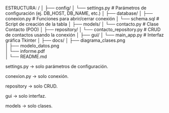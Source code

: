 ESTRUCTURA:
/
│
├── config/
│   └── settings.py            # Parámetros de configuración (ej. DB_HOST, DB_NAME, etc.)
│
├── database/
│   ├── conexion.py            # Funciones para abrir/cerrar conexión
│   └── schema.sql             # Script de creación de la tabla
│
├── models/
│   └── contacto.py            # Clase Contacto (POO)
│
├── repository/
│   └── contacto_repository.py # CRUD de contactos usando la conexión
│
├── gui/
│   └── main_app.py            # Interfaz gráfica Tkinter
│
├── docs/
│   ├── diagrama_clases.png    
│   ├── modelo_datos.png       
│   └── informe.pdf            
│
└── README.md



settings.py → solo parámetros de configuración.

conexion.py → solo conexión.

repository → solo CRUD.

gui → solo interfaz.

models → solo clases.